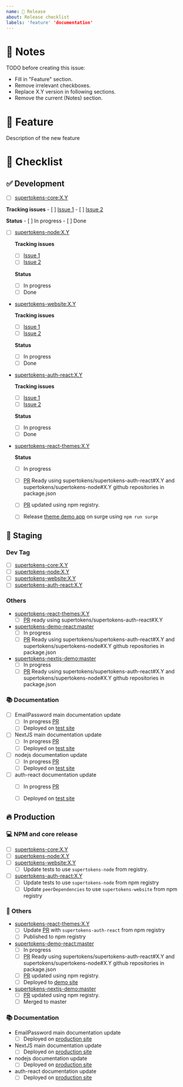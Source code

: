 ```yaml
---
name: 📅 Release
about: Release checklist
labels: 'feature' 'documentation'
---
```

# 📝 Notes

TODO before creating this issue:
 - Fill in "Feature" section.
 - Remove irrelevant checkboxes.
 - Replace X.Y version in following sections.
 - Remove the current (Notes) section.

# 🚀 Feature

Description of the new feature


# 📅 Checklist

## ✅ Development 
  
  - [ ] [supertokens-core:X.Y](https://github.com/supertokens/supertokens-core/tree/X.Y)

  **Tracking issues**
    - [ ] [Issue 1](https://github.com/supertokens/supertokens-core/issues/XXX)
    - [ ] [Issue 2](https://github.com/supertokens/supertokens-core/issues/XXX)

  **Status**
    - [ ] In progress
    - [ ] Done


 - [ ] [supertokens-node:X.Y](https://github.com/supertokens/supertokens-node/tree/X.Y)
   
   **Tracking issues**
     - [ ] [Issue 1](https://github.com/supertokens/supertokens-node/issues/XXX)
     - [ ] [Issue 2](https://github.com/supertokens/supertokens-node/issues/XXX)
   
   **Status**
     - [ ] In progress
     - [ ] Done

 - [supertokens-website:X.Y](https://github.com/supertokens/supertokens-website/tree/X.Y)
   
   **Tracking issues**
     - [ ] [Issue 1](https://github.com/supertokens/supertokens-website/issues/XXX)
     - [ ] [Issue 2](https://github.com/supertokens/supertokens-website/issues/XXX)

   **Status**
     - [ ] In progress
     - [ ] Done

 - [supertokens-auth-react:X.Y](https://github.com/supertokens/supertokens-auth-react/tree/X.Y)
   
   **Tracking issues**
      - [ ] [Issue 1](https://github.com/supertokens/supertokens-auth-react/issues/XXX)
      - [ ] [Issue 2](https://github.com/supertokens/supertokens-auth-react/issues/XXX)

   **Status**
     - [ ] In progress
     - [ ] Done

 - [supertokens-react-themes:X.Y](https://github.com/supertokens/supertokens-react-themes/tree/X.Y)
   
   **Status**
     - [ ] In progress
     - [ ] [PR]() Ready using supertokens/supertokens-auth-react#X.Y and supertokens/supertokens-node#X.Y github repositories in package.json
     - [ ] [PR]() updated using npm registry.
     - [ ] Release [theme demo app](https://supertokens-react-themes.surge.sh) on surge using `npm run surge`



## 🔶 Staging 

### Dev Tag
 - [ ] [supertokens-core:X.Y](https://github.com/supertokens/supertokens-core/tree/X.Y)
 - [ ] [supertokens-node:X.Y](https://github.com/supertokens/supertokens-node/tree/X.Y)
 - [ ] [supertokens-website:X.Y](https://github.com/supertokens/supertokens-website#X.Y)
 - [ ] [supertokens-auth-react:X.Y](https://github.com/supertokens/supertokens-auth-react/tree/X.Y)

### Others

 - [supertokens-react-themes:X.Y](https://github.com/supertokens/supertokens-react-themes/tree/X.Y)
   - [ ] [PR]() ready using supertokens/supertokens-auth-react#X.Y

 - [supertokens-demo-react:master](https://github.com/supertokens/supertokens-nextjs-demo/tree/master)
     - [ ] In progress
     - [ ] [PR]() Ready using supertokens/supertokens-auth-react#X.Y and supertokens/supertokens-node#X.Y github repositories in package.json

 - [supertokens-nextjs-demo:master](https://github.com/supertokens/supertokens-nextjs-demo/tree/master)
     - [ ] In progress
     - [ ] [PR]() Ready using supertokens/supertokens-auth-react#X.Y and supertokens/supertokens-node#X.Y github repositories in package.json

### 📚 Documentation

- [ ] EmailPassword main documentation update
   - [ ] In progress [PR]()
   - [ ] Deployed on [test site](https://test.supertokens.io/docs/emailpassword/introduction)

- [ ] NextJS main documentation update
   - [ ] In progress [PR]()
   - [ ] Deployed on [test site](https://test.supertokens.io/docs/emailpassword/nextjs/supertokens-with-nextjs)

- [ ] nodejs documentation update
   - [ ] In progress [PR]()
   - [ ] Deployed on [test site](https://test.supertokens.io/docs/nodejs/installation)

- [ ] auth-react documentation update
   - [ ] In progress [PR]()
   - [ ] Deployed on [test site](https://test.supertokens.io/docs/auth-react/introduction)


## 🔥 Production 

### 💻 NPM and core release

 - [ ] [supertokens-core:X.Y](https://github.com/supertokens/supertokens-core/tree/X.Y)
 - [ ] [supertokens-node:X.Y](https://github.com/supertokens/supertokens-node/tree/X.Y)
 - [ ] [supertokens-website:X.Y](https://github.com/supertokens/supertokens-website#X.Y)
   - [ ] Update tests to use `supertokens-node` from registry.
 - [ ] [supertokens-auth-react:X.Y](https://github.com/supertokens/supertokens-auth-react/tree/X.Y)
   - [ ] Update tests to use `supertokens-node` from npm registry
   - [ ] Update `peerDependencies` to use `supertokens-website` from npm registry

### 🔀 Others

 - [supertokens-react-themes:X.Y](https://github.com/supertokens/supertokens-react-themes/tree/X.Y)
   - [ ] Update [PR]() with `supertokens-auth-react` from npm registry
   - [ ] Published to npm registry

- [supertokens-demo-react:master](https://github.com/supertokens/supertokens-nextjs-demo/tree/master)
   - [ ] In progress
   - [ ] [PR]() Ready using supertokens/supertokens-auth-react#X.Y and supertokens/supertokens-node#X.Y github repositories in package.json
   - [ ] [PR]() updated using npm registry.
   - [ ] Deployed to [demo site](http://emailpassword.demo.supertokens.io/)

 - [supertokens-nextjs-demo:master](https://github.com/supertokens/supertokens-nextjs-demo/tree/master)
     - [ ] [PR]() updated using npm registry.
     - [ ] Merged to master

### 📚 Documentation

- EmailPassword main documentation update
   - [ ] Deployed on [production site](https://supertokens.io/docs/emailpassword/introduction)

- NextJS main documentation update
   - [ ] Deployed on [production site](https://test.supertokens.io/docs/emailpassword/nextjs/supertokens-with-nextjs)

- nodejs documentation update
   - [ ] Deployed on [production site](https://supertokens.io/docs/nodejs/installation)

- auth-react documentation update
   - [ ] Deployed on [production site](https://supertokens.io/docs/auth-react/installation)
